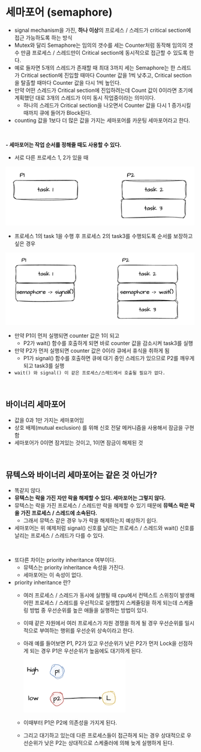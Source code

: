 # 세마포어 (semaphore)
- signal mechanism을 가진, **하나 이상**의 프로세스 / 스레드가 critical section에 접근 가능하도록 하는 방식
- Mutex와 달리 Semaphore는 임의의 갯수를 세는 Counter처럼 동작해 임의의 갯수 만큼 프로세스 / 스레드만이 Critical section에 동시적으로 접근할 수 있도록 한다.
- 예로 들자면 5개의 스레드가 존재할 때 최대 3까지 세는 Semaphore는 한 스레드가 Critical section에 진입할 때마다 Counter 값을 1씩 낮추고, Critical section을 탈출할 때마다 Counter 값을 다시 1씩 높인다.
- 만약 어떤 스레드가 Critical section에 진입하려는데 Count 값이 0이라면 초기에 계획했던 대로 3개의 스레드가 이미 동시 작업중이라는 의미이다.
    - 하나의 스레드가 Critical section을 나오면서 Counter 값을 다시 1 증가시킬 때까지 큐에 들어가 Block된다.
- counting 값을 1보다 더 많은 값을 가지는 세마포어를 카운팅 세마포어라고 한다.

<br>

**- 세마포어는 작업 순서를 정해줄 때도 사용할 수 있다.**
- 서로 다른 프로세스 1, 2가 있을 때

![img.png](img/synchronization/semaphore_1.png)

- 프로세스 1의 task 1을 수행 후 프로세스 2의 task3를 수행되도록 순서를 보장하고 싶은 경우

![img_1.png](img/synchronization/semaphore_2.png)

- 만약 P1이 먼저 실행되면 counter 값은 1이 되고
    - P2가 wait() 함수를 호출하게 되면 바로 counter 값을 감소시켜 task3를 실행
- 만약 P2가 먼저 실행되면 counter 값은 0이라 큐에서 휴식을 취하게 됨
    - P1가 signal() 함수를 호출하면 큐에 대기 중인 스레드가 있으므로 P2를 깨우게 되고 task3를 실행
- `wait() 와 signal() 이 같은 프로세스/스레드에서 호출될 필요가 없다.`

<br>

## 바이너리 세마포어
- 값을 0과 1만 가지는 세마포어임
- 상호 배제(mutual exclusion) 를 위해 신호 전달 메커니즘을 사용해서 잠금을 구현함
- 세마포어가 0이면 잠겨있는 것이고, 1이면 잠금이 해제된 것

<br>

## 뮤텍스와 바이너리 세마포어는 같은 것 아닌가?
- 똑같지 않다.
- **뮤텍스는 락을 가진 자만 락을 해제할 수 있다. 세마포어는 그렇지 않다.**
- 뮤텍스는 락을 가진 프로세스 / 스레드만 락을 헤제할 수 있기 때문에 **뮤텍스 락은 락을 가진 프로세스 / 스레드에 소속된다.**
    - 그래서 뮤텍스 같은 경우 누가 락을 해제하는지 예상하기 쉽다.
- 세마포어는 위 예제처럼 signal() 신호를 날리는 프로세스 / 스레드와 wait() 신호를 날리는 프로세스 / 스레드가 다를 수 있다.

<br>

- 또다른 차이는 priority inheritance 여부이다.
  - 뮤텍스는 priority inheritance 속성을 가진다.
  - 세마포어는 이 속성이 없다.
- priority inheritance 란?
    - 여러 프로세스 / 스레드가 동시에 실행될 때 cpu에서 컨텍스트 스위칭이 발생해 어떤 프로세스 / 스레드를 우선적으로 실행할지 스케쥴링을 하게 되는데 스케줄링 방법 중 우선순위를 높은 애들을 실행하는 방법이 있다.
    - 이때 같은 자원에서 여러 프로세스가 자원 경쟁을 하게 될 경우 우선순위를 일시적으로 부여하는 행위를 우선순위 상속이라고 한다.
    - 아래 예를 들어보면 P1, P2가 있고 우선순위가 낮은 P2가 먼저 Lock을 선점하게 되는 경우 P1은 우선순위가 높음에도 대기하게 된다.
  
      ![img.png](img.png)

    - 이때부터 P1은 P2에 의존성을 가지게 된다.
    - 그리고 대기하고 있는데 다른 프로세스들이 접근하게 되는 경우 상대적으로 우선순위가 낮은 P2는 상대적으로 스케줄러에 의해 늦게 실행하게 된다.
  